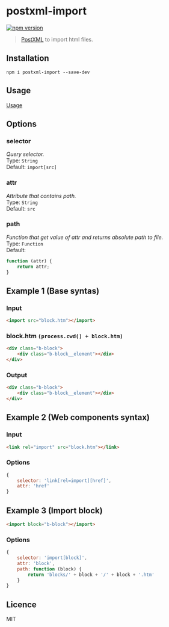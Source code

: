 # postxml-import
[![npm version][npm-image]][npm-url]

> [PostXML] to import html files.

## Installation
`npm i postxml-import --save-dev`

## Usage
[Usage]

## Options

### selector
*Query selector.*<br>
Type: `String`<br>
Default: `import[src]`

### attr
*Attribute that contains path.*<br>
Type: `String`<br>
Default: `src`

### path
*Function that get value of attr and returns absolute path to file.*<br>
Type: `Function`<br>
Default:
```js
function (attr) {
    return attr;
}
```

## Example 1 (Base syntas)

### Input
```html
<import src="block.htm"></import>
```

### block.htm `(process.cwd() + block.htm)`
```html
<div class="b-block">
    <div class="b-block__element"></div>
</div>
```

### Output
```html
<div class="b-block">
    <div class="b-block__element"></div>
</div>
```

## Example 2 (Web components syntax)

### Input
```html
<link rel="import" src="block.htm"></link>
```

### Options
```js
{
    selector: 'link[rel=import][href]',
    attr: 'href'
}
```

## Example 3 (Import block)
```html
<import block="b-block"></import>
```

### Options
```js
{
    selector: 'import[block]',
    attr: 'block',
    path: function (block) {
        return 'blocks/' + block + '/' + block + '.htm'
    }
}
```

## Licence
MIT

[PostXML]: https://github.com/postxml/postxml
[Usage]: https://github.com/postxml/postxml#usage

[npm-url]: https://www.npmjs.org/package/postxml-import
[npm-image]: http://img.shields.io/npm/v/postxml-import.svg?style=flat-square
